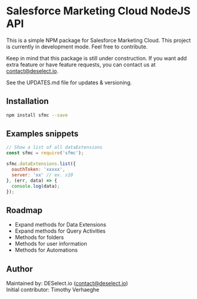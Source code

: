 # Salesforce Marketing Cloud NodeJS API
This is a simple NPM package for Salesforce Marketing Cloud.
This project is currently in development mode. Feel free to contribute.

Keep in mind that this package is still under construction.
If you want add extra feature or have feature requests, you can contact us at contact@deselect.io.

See the UPDATES.md file for updates & versioning.


## Installation
```bash
npm install sfmc --save
```

## Examples snippets
```javascript
// Show a list of all dataExtensions
const sfmc = require('sfmc');

sfmc.dataExtensions.list({
  oauthToken: 'xxxxx',
  server: 'xx' // ex. s10
}, (err, data) => {
  console.log(data);
});
```


## Roadmap
- Expand methods for Data Extensions
- Expand methods for Query Activities
- Methods for folders
- Methods for user information
- Methods for Automations


## Author
Maintained by: DESelect.io (contact@deselect.io) <br />
Initial contributor: Timothy Verhaeghe
